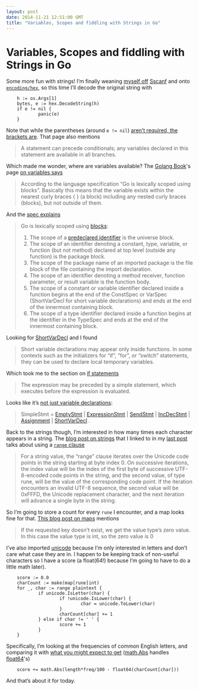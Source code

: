 ```yaml
---
layout: post
date: 2014-11-21 12:51:00 GMT
title: "Variables, Scopes and fiddling with Strings in Go"
---
```

# Variables, Scopes and fiddling with Strings in Go

<p>Some more fun with strings! I&#8217;m finally weaning <a href="http://arpith.co/post/102944903612/stumbling-through-go">myself off</a> <a href="http://golang.org/pkg/fmt">Sscanf</a> and onto <a href="http://golang.org/pkg/encoding/hex/"><code>encoding/hex</code></a>, so this time I&#8217;ll decode the original string with</p>

<pre><code>    h := os.Args[1]
    bytes, e := hex.DecodeString(h)
    if e != nil {
            panic(e)
    }
</code></pre>

<p>Note that while the parentheses (around <code>e != nil</code>) <a href="https://gobyexample.com/if-else">aren&#8217;t required, the brackets are</a>. That page also mentions</p>

<blockquote>
  <p>A statement can precede conditionals; any variables declared in this statement are available in all branches.</p>
</blockquote>

<p>Which made me wonder, where are variables available? The <a href="http://www.golang-book.com">Golang Book</a>'s page <a href="http://www.golang-book.com/4/index.htm">on variables says</a></p>

<blockquote>
  <p>According to the language specification “Go is lexically scoped using blocks”. Basically this means that the variable exists within the nearest curly braces { } (a block) including any nested curly braces (blocks), but not outside of them.</p>
</blockquote>

<p>And the <a href="https://golang.org/ref/spec#Declarations_and_scope">spec explains</a></p>

<blockquote>
  <p>Go is lexically scoped using <a href="https://golang.org/ref/spec#Blocks">blocks</a>:</p>
  
  <ol><li>The scope of a <a href="https://golang.org/ref/spec#Predeclared_identifiers">predeclared identifier</a> is the universe block.</li>
  <li>The scope of an identifier denoting a constant, type, variable, or function (but not method) declared at top level (outside any function) is the package block.</li>
  <li>The scope of the package name of an imported package is the file block of the file containing the import declaration.</li>
  <li>The scope of an identifier denoting a method receiver, function parameter, or result variable is the function body.</li>
  <li>The scope of a constant or variable identifier declared inside a function begins at the end of the ConstSpec or VarSpec (ShortVarDecl for short variable declarations) and ends at the end of the innermost containing block.</li>
  <li>The scope of a type identifier declared inside a function begins at the identifier in the TypeSpec and ends at the end of the innermost containing block.</li>
  </ol></blockquote>

<p>Looking for <a href="https://golang.org/ref/spec#Short_variable_declarations">ShortVarDecl</a> and I found</p>

<blockquote>
  <p>Short variable declarations may appear only inside functions. In some contexts such as the initializers for &#8220;if&#8221;, &#8220;for&#8221;, or &#8220;switch&#8221; statements, they can be used to declare local temporary variables.</p>
</blockquote>

<p>Which took me to the section on <a href="https://golang.org/ref/spec#If_statements">if statements</a></p>

<blockquote>
  <p>The expression may be preceded by a simple statement, which executes before the expression is evaluated.</p>
</blockquote>

<p>Looks like it&#8217;s <a href="https://golang.org/ref/spec#SimpleStmt">not just variable declarations</a>:</p>

<blockquote>
  <p>SimpleStmt = <a href="https://golang.org/ref/spec#EmptyStmt">EmptyStmt</a> | <a href="https://golang.org/ref/spec#ExpressionStmt">ExpressionStmt</a> | <a href="https://golang.org/ref/spec#SendStmt">SendStmt</a> | <a href="https://golang.org/ref/spec#IncDecStmt">IncDecStmt</a> | <a href="https://golang.org/ref/spec#Assignment">Assignment</a> | <a href="https://golang.org/ref/spec#ShortVarDecl">ShortVarDecl</a> .</p>
</blockquote>

<p>Back to the strings though, I&#8217;m interested in how many times each character appears in a string. The <a href="http://blog.golang.org/strings">blog post on strings</a> that I linked to in my <a href="http://arpith.co/post/102944903612/stumbling-through-go">last post</a> talks about using a <a href="https://golang.org/ref/spec#RangeClause"><code>range</code> clause</a></p>

<blockquote>
  <p>For a string value, the &#8220;range&#8221; clause iterates over the Unicode code points in the string starting at byte index 0. On successive iterations, the index value will be the index of the first byte of successive UTF-8-encoded code points in the string, and the second value, of type rune, will be the value of the corresponding code point. If the iteration encounters an invalid UTF-8 sequence, the second value will be 0xFFFD, the Unicode replacement character, and the next iteration will advance a single byte in the string.</p>
</blockquote>

<p>So I&#8217;m going to store a count for every <code>rune</code> I encounter, and a map looks fine for that. <a href="http://blog.golang.org/go-maps-in-action">This blog post on maps</a> mentions</p>

<blockquote>
  <p>If the requested key doesn&#8217;t exist, we get the value type&#8217;s zero value. In this case the value type is int, so the zero value is 0</p>
</blockquote>

<p>I&#8217;ve also imported <a href="http://golang.org/pkg/unicode/">unicode</a> because I&#8217;m only interested in letters and don&#8217;t care what case they are in. I happen to be keeping track of non-useful characters so I have a score (a float(64!) because I&#8217;m going to have to do a little math later).</p>

<pre><code>    score := 0.0
    charCount := make(map[rune]int)
    for _, char := range plaintext {
            if unicode.IsLetter(char) {
                    if !unicode.IsLower(char) {
                            char = unicode.ToLower(char)
                    }
                    charCount[char] += 1
            } else if char != ' ' {
                    score += 1
            }
    }
</code></pre>

<p>Specifically, I&#8217;m looking at the frequencies of common English letters, and comparing it with <a href="http://en.wikipedia.org/wiki/Letter_frequency">what you might expect to get</a> (<a href="http://golang.org/pkg/math/#Abs">math.Abs</a> handles <a href="http://golang.org/pkg/builtin/#float64">float64</a>'s)</p>

<pre><code>    score += math.Abs(length*freq/100 - float64(charCount[char]))
</code></pre>

<p>And that&#8217;s about it for today.</p>